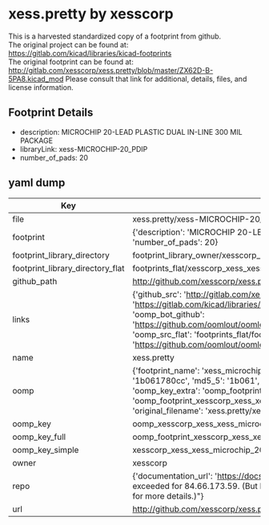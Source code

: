 # xess.pretty by xesscorp  
This is a harvested standardized copy of a footprint from github.  
The original project can be found at:  
https://gitlab.com/kicad/libraries/kicad-footprints  
The original footprint can be found at:
http://gitlab.com/xesscorp/xess.pretty/blob/master/ZX62D-B-5PA8.kicad_mod
Please consult that link for additional, details, files, and license information.  
## Footprint Details
* description: MICROCHIP 20-LEAD PLASTIC DUAL IN-LINE 300 MIL PACKAGE  
* libraryLink: xess-MICROCHIP-20_PDIP  
* number_of_pads: 20  
## yaml dump  
| Key | Value |  
| --- | --- |  
| file | xess.pretty/xess-MICROCHIP-20_PDIP.kicad_mod |  
| footprint | {'description': 'MICROCHIP 20-LEAD PLASTIC DUAL IN-LINE 300 MIL PACKAGE', 'libraryLink': 'xess-MICROCHIP-20_PDIP', 'number_of_pads': 20} |  
| footprint_library_directory | footprint_library_owner/xesscorp_xess.pretty |  
| footprint_library_directory_flat | footprints_flat/xesscorp_xess_xess_microchip_20_pdip/working |  
| github_path | http://github.com/xesscorp/xess.pretty/blob/master/xess-MICROCHIP-20_PDIP.kicad_mod |  
| links | {'github_src': 'http://gitlab.com/xesscorp/xess.pretty/blob/master/ZX62D-B-5PA8.kicad_mod', 'github_src_repo': 'https://gitlab.com/kicad/libraries/kicad-footprints', 'oomp_bot': 'footprints/xesscorp_xess_xess_microchip_20_pdip/working', 'oomp_bot_github': 'https://github.com/oomlout/oomlout_oomp_footprint_bot/tree/main/footprints/xesscorp_xess_xess_microchip_20_pdip/working', 'oomp_src_flat': 'footprints_flat/footprints_flat/xesscorp_xess_xess_microchip_20_pdip/working', 'oomp_src_flat_github': 'https://github.com/oomlout/oomlout_oomp_footprint_src/tree/main/footprints_flat/xesscorp_xess_xess_microchip_20_pdip/working'} |  
| name | xess.pretty |  
| oomp | {'footprint_name': 'xess_microchip_20_pdip', 'library_name': 'xess', 'md5': '1b061780cc816b51c19cf5ee9f03e49a', 'md5_10': '1b061780cc', 'md5_5': '1b061', 'md5_6': '1b0617', 'oomp_key': 'oomp_xesscorp_xess_xess_microchip_20_pdip', 'oomp_key_extra': 'oomp_footprint_xesscorp_xess_xess_microchip_20_pdip', 'oomp_key_full': 'oomp_footprint_xesscorp_xess_xess_microchip_20_pdip_1b0617', 'oomp_key_simple': 'xesscorp_xess_xess_microchip_20_pdip', 'original_filename': 'xess.pretty/xess-MICROCHIP-20_PDIP.kicad_mod', 'owner_name': 'xesscorp'} |  
| oomp_key | oomp_xesscorp_xess_xess_microchip_20_pdip |  
| oomp_key_full | oomp_footprint_xesscorp_xess_xess_microchip_20_pdip |  
| oomp_key_simple | xesscorp_xess_xess_microchip_20_pdip |  
| owner | xesscorp |  
| repo | {'documentation_url': 'https://docs.github.com/rest/overview/resources-in-the-rest-api#rate-limiting', 'message': "API rate limit exceeded for 84.66.173.59. (But here's the good news: Authenticated requests get a higher rate limit. Check out the documentation for more details.)"} |  
| url | http://github.com/xesscorp/xess.pretty |  

